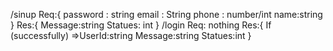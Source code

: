 /sinup
    Req:{
      password : string
      email : String
      phone : number/int
      name:string		
}
    Res:{
	Message:string
        Statues: int
}
/login
Req: nothing
Res:{
If (successfully) =>UserId:string
Message:string
Statues:int
}

